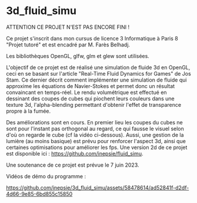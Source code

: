 # 3d_fluid_simu
ATTENTION CE PROJET N'EST PAS ENCORE FINI !

Ce projet s'inscrit dans mon cursus de licence 3 Informatique à Paris 8 "Projet tutoré" et est encadré par M. Farès Belhadj.

Les bibliothèques OpenGL, glfw, glm et glew sont utilisées.

L'objectif de ce projet est de réalisé une simulation de fluide 3d en OpenGL, ceci en se basant sur l'article "Real-Time Fluid Dynamics for Games" de Jos Stam. Ce dernier décrit comment implémenter une simulation de fluide qui approxime les équations de Navier-Stokes et permet donc un résultat convaincant en temps-réel. Le rendu volumétrique est effectué en dessinant des coupes de cubes qui piochent leurs couleurs dans une texture 3d, l'alpha-blending permettant d'obtenir l'effet de transparence propre à la fumée.

Des améliorations sont en cours. En premier lieu les coupes du cubes ne sont pour l'instant pas orthogonal au regard, ce qui fausse le visuel selon d'où on regarde le cube (cf la vidéo ci-dessous). Aussi, une gestion de la lumière (au moins basique) est prévu pour renforcer l'aspect 3d, ainsi que certaines optimisations pour améliorer les fps. Une version 2d de ce projet est disponible ici : https://github.com/inepsie/fluid_simu.

Une soutenance de ce projet est prévue le 7 juin 2023.

Vidéos de démo du programme :


https://github.com/inepsie/3d_fluid_simu/assets/58478614/ad52841f-d2df-4d66-9e85-6bd855c15850

